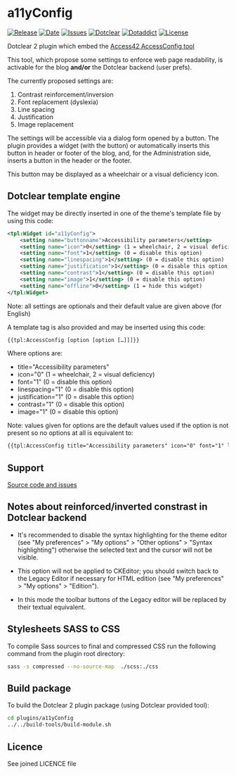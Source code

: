 # a11yConfig

[![Release](https://img.shields.io/github/v/release/franck-paul/a11yConfig)](https://github.com/franck-paul/a11yConfig/releases)
[![Date](https://img.shields.io/github/release-date/franck-paul/a11yConfig)](https://github.com/franck-paul/a11yConfig/releases)
[![Issues](https://img.shields.io/github/issues/franck-paul/a11yConfig)](https://github.com/franck-paul/a11yConfig/issues)
[![Dotclear](https://img.shields.io/badge/dotclear-v2.24-blue.svg)](https://fr.dotclear.org/download)
[![Dotaddict](https://img.shields.io/badge/dotaddict-official-green.svg)](https://plugins.dotaddict.org/dc2/details/a11yConfig)
[![License](https://img.shields.io/github/license/franck-paul/a11yConfig)](https://github.com/franck-paul/a11yConfig/blob/master/LICENSE)

Dotclear 2 plugin which embed the [Access42 AccessConfig tool](https://accessconfig.a11y.fr/)

This tool, which propose some settings to enforce web page readability, is activable for the blog **and/or** the Dotclear backend (user prefs).

The currently proposed settings are:

1. Contrast reinforcement/inversion
1. Font replacement (dyslexia)
1. Line spacing
1. Justification
1. Image replacement

The settings will be accessible via a dialog form opened by a button. The plugin provides a widget (with the button) or automatically inserts this button in header or footer of the blog, and, for the Administration side, inserts a button in the header or the footer.

This button may be displayed as a wheelchair or a visual deficiency icon.

## Dotclear template engine

The widget may be directly inserted in one of the theme's template file by using this code:

```xml
<tpl:Widget id="a11yConfig">
    <setting name="buttonname">Accessibility parameters</setting>
    <setting name="icon">0</setting> (1 = wheelchair, 2 = visual deficiency)
    <setting name="font">1</setting> (0 = disable this option)
    <setting name="linespacing">1</setting> (0 = disable this option)
    <setting name="justification">1</setting> (0 = disable this option)
    <setting name="contrast">1</setting> (0 = disable this option)
    <setting name="image">1</setting> (0 = disable this option)
    <setting name="offline">0</setting> (1 = hide this widget)
</tpl:Widget>
```

Note: all settings are optionals and their default value are given above (for English)

A template tag is also provided and may be inserted using this code:

```xml
{{tpl:AccessConfig [option [option […]]]}}
```

Where options are:

* title="Accessibility parameters"
* icon="0" (1 = wheelchair, 2 = visual deficiency)
* font="1" (0 = disable this option)
* linespacing="1" (0 = disable this option)
* justification="1" (0 = disable this option)
* contrast="1" (0 = disable this option)
* image="1" (0 = disable this option)

Note: values given for options are the default values used if the option is not present so no options at all is equivalent to:

```xml
{{tpl:AccessConfig title="Accessibility parameters" icon="0" font="1" linespacing="1" justification="1" contrast="1" image="1"}}
```

## Support

[Source code and issues](https://github.com/franck-paul/a11yConfig)

## Notes about reinforced/inverted constrast in Dotclear backend

* It's recommended to disable the syntax highlighting for the theme editor (see "My preferences" > "My options" > "Other options" > "Syntax highlighting") otherwise the selected text and the cursor will not be visible.

* This option will not be applied to CKEditor; you should switch back to the Legacy Editor if necessary for HTML edition (see "My preferences" > "My options" > "Edition").

* In this mode the toolbar buttons of the Legacy editor will be replaced by their textual equivalent.

## Stylesheets SASS to CSS

To compile Sass sources to final and compressed CSS run the following command from the plugin root directory:

```bash
sass -s compressed --no-source-map  ./scss:./css
```

## Build package

To build the Dotclear 2 plugin package (using Dotclear provided tool):

```bash
cd plugins/a11yConfig
../../build-tools/build-module.sh
```

## Licence

See joined LICENCE file
